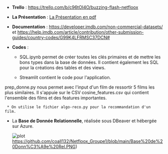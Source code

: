 * **Trello** : 
https://trello.com/b/c96tOI4O/buzzing-flash-netfloox

* **La Présentation** : [La Présentation en pdf](ProjetNetfloox.pdf)

* **Documentation** : https://developer.imdb.com/non-commercial-datasets/   et   https://help.imdb.com/article/contribution/other-submission-guides/country-codes/G99K4LFRMSC37DCN# 

* **Codes** : 
   * SQL.ipynb permet de créer toutes les clés primaires et de mettre les bons types dans la base de données.
Il contient également les SQL pour la créations des tables et des views.

   * Streamlit contient le code pour l'application.

prep_donne.py nous permet avec l'input d'un film de ressortir 5 films les plus similaires. Il s'appuie sur le CSV cosine_features.csv qui contient l'ensemble des films et des features importantes.

     * On utilise le fichier algo-reco.py pour la recommandation d'un film.

* La **Base de Donnée Relationnelle**, réalisée sous DBeaver et hébergée sur Azure. 

  ![plot](https://github.com/coall132/Netfloox_Groupe1/blob/main/Base%20de%20Donn%C3%A9e%20Rel.PNG)https://github.com/coall132/Netfloox_Groupe1/blob/main/Base%20de%20Donn%C3%A9e%20Rel.PNG)



  
